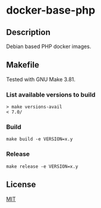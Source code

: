 # docker-base-php

## Description

Debian based PHP docker images.

## Makefile

Tested with GNU Make 3.81.

### List available versions to build

    > make versions-avail
    < 7.0/

### Build

    make build -e VERSION=x.y

### Release

    make release -e VERSION=x.y

## License

[MIT](LICENSE)
